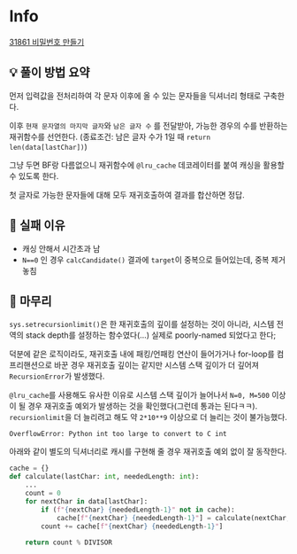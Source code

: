# Info
[31861 비밀번호 만들기](https://www.acmicpc.net/problem/31861)

## 💡 풀이 방법 요약
먼저 입력값을 전처리하여 각 문자 이후에 올 수 있는 문자들을 딕셔너리 형태로 구축한다.

이후 `현재 문자열의 마지막 글자`와 `남은 글자 수` 를 전달받아, 가능한 경우의 수를 반환하는 재귀함수를 선언한다. (종료조건: 남은 글자 수가 1일 때 `return len(data[lastChar])`)

그냥 두면 BF랑 다름없으니 재귀함수에 `@lru_cache` 데코레이터를 붙여 캐싱을 활용할 수 있도록 한다.

첫 글자로 가능한 문자들에 대해 모두 재귀호출하여 결과를 합산하면 정답.

## 👀 실패 이유
- 캐싱 안해서 시간초과 남
- `N==0` 인 경우 `calcCandidate()` 결과에 `target`이 중복으로 들어있는데, 중복 제거 놓침


## 🙂 마무리
`sys.setrecursionlimit()`은 한 재귀호출의 깊이를 설정하는 것이 아니라, 시스템 전역의 stack depth를 설정하는 함수였다(...) 실제로 poorly-named 되었다고 한다;

덕분에 같은 로직이라도, 재귀호출 내에 패킹/언패킹 연산이 들어가거나 for-loop를 컴프리핸션으로 바꾼 경우 재귀호출 깊이는 같지만 시스템 스택 깊이가 더 깊어져 `RecursionError`가 발생했다.

`@lru_cache`를 사용해도 유사한 이유로 시스템 스택 깊이가 늘어나서 `N=0, M=500` 이상이 될 경우 재귀호출 예외가 발생하는 것을 확인했다(그런데 통과는 된다ㅋㅋ).  
`recursionlimit`을 더 늘리려고 해도 약 `2*10**9` 이상으로 더 늘리는 것이 불가능했다.
```text
OverflowError: Python int too large to convert to C int
```

아래와 같이 별도의 딕셔너리로 캐시를 구현해 줄 경우 재귀호출 예외 없이 잘 동작한다.
```python
cache = {}
def calculate(lastChar: int, neededLength: int):
    ...
    count = 0
    for nextChar in data[lastChar]:
        if (f"{nextChar} {neededLength-1}" not in cache):
            cache[f"{nextChar} {neededLength-1}"] = calculate(nextChar, neededLength-1)
        count += cache[f"{nextChar} {neededLength-1}"]
    
    return count % DIVISOR
```